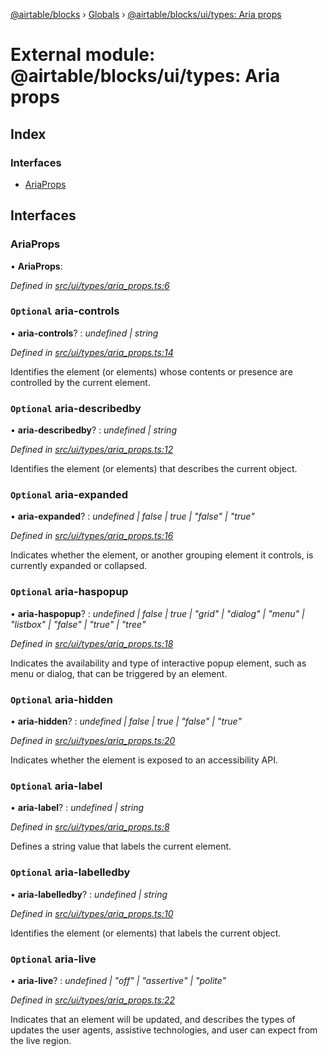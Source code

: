 [@airtable/blocks](../README.md) › [Globals](../globals.md) ›
[@airtable/blocks/ui/types: Aria props](_airtable_blocks_ui_types__aria_props.md)

# External module: @airtable/blocks/ui/types: Aria props

## Index

### Interfaces

-   [AriaProps](_airtable_blocks_ui_types__aria_props.md#ariaprops)

## Interfaces

### AriaProps

• **AriaProps**:

_Defined in
[src/ui/types/aria_props.ts:6](https://github.com/airtable/blocks/blob/@airtable/blocks@0.0.35/packages/sdk/src/ui/types/aria_props.ts#L6)_

### `Optional` aria-controls

• **aria-controls**? : _undefined | string_

_Defined in
[src/ui/types/aria_props.ts:14](https://github.com/airtable/blocks/blob/@airtable/blocks@0.0.35/packages/sdk/src/ui/types/aria_props.ts#L14)_

Identifies the element (or elements) whose contents or presence are controlled by the current
element.

### `Optional` aria-describedby

• **aria-describedby**? : _undefined | string_

_Defined in
[src/ui/types/aria_props.ts:12](https://github.com/airtable/blocks/blob/@airtable/blocks@0.0.35/packages/sdk/src/ui/types/aria_props.ts#L12)_

Identifies the element (or elements) that describes the current object.

### `Optional` aria-expanded

• **aria-expanded**? : _undefined | false | true | "false" | "true"_

_Defined in
[src/ui/types/aria_props.ts:16](https://github.com/airtable/blocks/blob/@airtable/blocks@0.0.35/packages/sdk/src/ui/types/aria_props.ts#L16)_

Indicates whether the element, or another grouping element it controls, is currently expanded or
collapsed.

### `Optional` aria-haspopup

• **aria-haspopup**? : _undefined | false | true | "grid" | "dialog" | "menu" | "listbox" | "false"
| "true" | "tree"_

_Defined in
[src/ui/types/aria_props.ts:18](https://github.com/airtable/blocks/blob/@airtable/blocks@0.0.35/packages/sdk/src/ui/types/aria_props.ts#L18)_

Indicates the availability and type of interactive popup element, such as menu or dialog, that can
be triggered by an element.

### `Optional` aria-hidden

• **aria-hidden**? : _undefined | false | true | "false" | "true"_

_Defined in
[src/ui/types/aria_props.ts:20](https://github.com/airtable/blocks/blob/@airtable/blocks@0.0.35/packages/sdk/src/ui/types/aria_props.ts#L20)_

Indicates whether the element is exposed to an accessibility API.

### `Optional` aria-label

• **aria-label**? : _undefined | string_

_Defined in
[src/ui/types/aria_props.ts:8](https://github.com/airtable/blocks/blob/@airtable/blocks@0.0.35/packages/sdk/src/ui/types/aria_props.ts#L8)_

Defines a string value that labels the current element.

### `Optional` aria-labelledby

• **aria-labelledby**? : _undefined | string_

_Defined in
[src/ui/types/aria_props.ts:10](https://github.com/airtable/blocks/blob/@airtable/blocks@0.0.35/packages/sdk/src/ui/types/aria_props.ts#L10)_

Identifies the element (or elements) that labels the current object.

### `Optional` aria-live

• **aria-live**? : _undefined | "off" | "assertive" | "polite"_

_Defined in
[src/ui/types/aria_props.ts:22](https://github.com/airtable/blocks/blob/@airtable/blocks@0.0.35/packages/sdk/src/ui/types/aria_props.ts#L22)_

Indicates that an element will be updated, and describes the types of updates the user agents,
assistive technologies, and user can expect from the live region.
